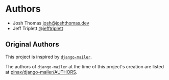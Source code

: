 # Authors

- Josh Thomas <josh@joshthomas.dev>
- Jeff Triplett [@jefftriplett](https://github.com/jefftriplett)

## Original Authors

This project is inspired by [`django-mailer`](https://github.com/pinax/django-mailer).

The authors of `django-mailer` at the time of this project's creation are listed at [pinax/django-mailer/AUTHORS](https://github.com/pinax/django-mailer/blob/15433786534d5d7d44f1d55b15a601d5d01bab42/AUTHORS).
